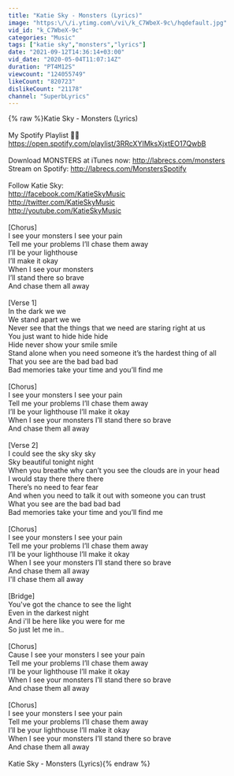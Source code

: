 ```yaml
---
title: "Katie Sky - Monsters (Lyrics)"
image: "https:\/\/i.ytimg.com\/vi\/k_C7WbeX-9c\/hqdefault.jpg"
vid_id: "k_C7WbeX-9c"
categories: "Music"
tags: ["katie sky","monsters","lyrics"]
date: "2021-09-12T14:36:14+03:00"
vid_date: "2020-05-04T11:07:14Z"
duration: "PT4M12S"
viewcount: "124055749"
likeCount: "820723"
dislikeCount: "21178"
channel: "SuperbLyrics"
---
```

{% raw %}Katie Sky - Monsters (Lyrics)<br /><br />My Spotify Playlist 🎵🎵 <a rel="nofollow" target="blank" href="https://open.spotify.com/playlist/3RRcXYIMksXjxtEO17QwbB">https://open.spotify.com/playlist/3RRcXYIMksXjxtEO17QwbB</a><br /><br />Download MONSTERS at iTunes now: <a rel="nofollow" target="blank" href="http://labrecs.com/monsters">http://labrecs.com/monsters</a><br />Stream on Spotify: <a rel="nofollow" target="blank" href="http://labrecs.com/MonstersSpotify">http://labrecs.com/MonstersSpotify</a><br /><br />Follow Katie Sky:<br /><a rel="nofollow" target="blank" href="http://facebook.com/KatieSkyMusic">http://facebook.com/KatieSkyMusic</a><br /><a rel="nofollow" target="blank" href="http://twitter.com/KatieSkyMusic">http://twitter.com/KatieSkyMusic</a><br /><a rel="nofollow" target="blank" href="http://youtube.com/KatieSkyMusic">http://youtube.com/KatieSkyMusic</a><br /><br />[Chorus]<br />I see your monsters I see your pain<br />Tell me your problems I’ll chase them away <br />I’ll be your lighthouse<br />I’ll make it okay<br />When I see your monsters<br />I’ll stand there so brave<br />And chase them all away<br /><br />[Verse 1]<br />In the dark we we<br />We stand apart we we<br />Never see that the things that we need are staring right at us<br />You just want to hide hide hide<br />Hide never show your smile smile<br />Stand alone when you need someone it’s the hardest thing of all<br />That you see are the bad bad bad<br />Bad memories take your time and you’ll find me<br /><br />[Chorus]<br />I see your monsters I see your pain<br />Tell me your problems I’ll chase them away<br />I’ll be your lighthouse I’ll make it okay<br />When I see your monsters I’ll stand there so brave<br />And chase them all away<br /><br />[Verse 2]<br />I could see the sky sky sky<br />Sky beautiful tonight night<br />When you breathe why can’t you see the clouds are in your head<br />I would stay there there there<br />There’s no need to fear fear<br />And when you need to talk it out with someone you can trust<br />What you see are the bad bad bad<br />Bad memories take your time and you’ll find me<br /><br />[Chorus]<br />I see your monsters I see your pain<br />Tell me your problems I’ll chase them away<br />I’ll be your lighthouse I’ll make it okay<br />When I see your monsters I’ll stand there so brave<br />And chase them all away<br />I'll chase them all away<br /><br />[Bridge]<br />You've got the chance to see the light<br />Even in the darkest night<br />And i'll be here like you were for me<br />So just let me in..<br /><br />[Chorus]<br />Cause I see your monsters I see your pain<br />Tell me your problems I’ll chase them away<br />I’ll be your lighthouse I’ll make it okay<br />When I see your monsters I’ll stand there so brave<br />And chase them all away<br /><br />[Chorus]<br />I see your monsters I see your pain<br />Tell me your problems I’ll chase them away<br />I’ll be your lighthouse I’ll make it okay<br />When I see your monsters I’ll stand there so brave<br />And chase them all away<br /><br />Katie Sky - Monsters (Lyrics){% endraw %}
